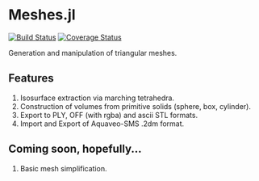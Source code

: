 # Meshes.jl

[![Build Status](https://travis-ci.org/twadleigh/Meshes.jl.png)](https://travis-ci.org/twadleigh/Meshes.jl)
[![Coverage Status](https://img.shields.io/coveralls/twadleigh/Meshes.jl.svg)](https://coveralls.io/r/twadleigh/Meshes.jl)

Generation and manipulation of triangular meshes.

## Features

1. Isosurface extraction via marching tetrahedra.
2. Construction of volumes from primitive solids (sphere, box, cylinder).
3. Export to PLY, OFF (with rgba) and ascii STL formats.
4. Import and Export of Aquaveo-SMS .2dm format.

## Coming soon, hopefully...

1. Basic mesh simplification.
